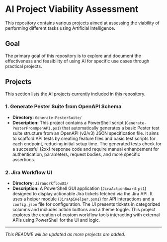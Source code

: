 # AI Project Viability Assessment

This repository contains various projects aimed at assessing the viability of performing different tasks using Artificial Intelligence.

## Goal

The primary goal of this repository is to explore and document the effectiveness and feasibility of using AI for specific use cases through practical projects.

## Projects

This section lists the AI projects currently included in this repository.

### 1. Generate Pester Suite from OpenAPI Schema

* **Directory:** `Generate-PesterSuite/`
* **Description:** This project contains a PowerShell script (`Generate-PesterFromOpenAPI.ps1`) that automatically generates a basic Pester test suite structure from an OpenAPI (v2/v3) JSON specification file. It aims to scaffold API tests by creating feature files and basic test scripts for each endpoint, reducing initial setup time. The generated tests check for a successful (2xx) response code and require manual enhancement for authentication, parameters, request bodies, and more specific assertions.

### 2. Jira Workflow UI

* **Directory:** `JiraWorkflowUI/`
* **Description:** A PowerShell GUI application (`JiraActionBoard.ps1`) designed to display actionable Jira tickets fetched via the Jira API. It uses a helper module (`JiraApiHelper.psm1`) for API interactions and a `config.json` file for configuration. The UI presents tickets in categorized columns and includes action buttons and a theme toggle. This project explores the creation of custom workflow tools interacting with external APIs using PowerShell for the UI and logic.

---

*This README will be updated as more projects are added.*
